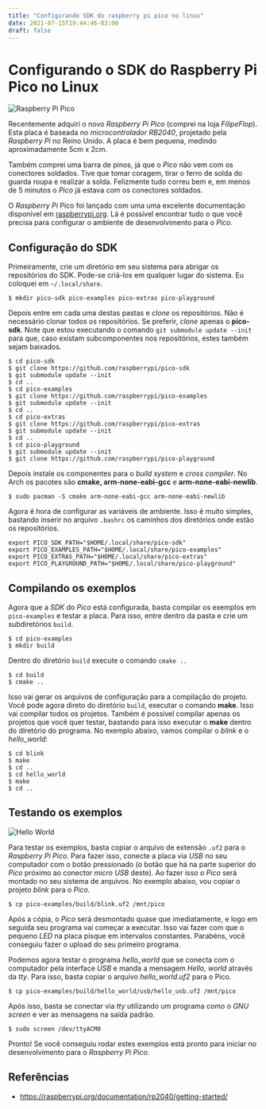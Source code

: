 ```yaml
---
title: "Configurando SDK do raspberry pi pico no linux"
date: 2021-07-15T19:44:46-03:00
draft: false
---
```

# Configurando o SDK do Raspberry Pi Pico no Linux

![Raspberry Pi Pico](/images/20210715-rpi-pico.jpg)

Recentemente adquiri o novo *Raspberry Pi Pico* (comprei na loja *FilipeFlop*). Esta placa é baseada no *microcontrolador RB2040*, projetado pela *Raspberry Pi* no Reino Unido. A placa é bem pequena, medindo aproximadamente 5cm x 2cm.

Também comprei uma barra de pinos, já que o *Pico* não vem com os conectores soldados. Tive que tomar coragem, tirar o ferro de solda do guarda roupa e realizar a solda. Felizmente tudo correu bem e, em menos de 5 minutos o *Pico* já estava com os conectores soldados.

O *Raspberry Pi* Pico foi lançado com uma uma excelente documentação disponível em [raspberrypi.org](https://www.raspberrypi.com/documentation/microcontrollers/). Lá é possível encontrar tudo o que você precisa para configurar o ambiente de desenvolvimento para o *Pico*.

## Configuração do SDK

Primeiramente, crie um diretório em seu sistema para abrigar os repositórios do SDK. Pode-se criá-los em qualquer lugar do sistema. Eu coloquei em `~/.local/share`.
```
$ mkdir pico-sdk pico-examples pico-extras pico-playground
```
Depois entre em cada uma destas pastas e *clone* os repositórios. Não é necessário clonar todos os repositórios. Se preferir, *clone* apenas o **pico-sdk**. Note que estou executando o comando `git submodule update --init` para que, caso existam subcomponentes nos repositórios, estes também sejam baixados.
```
$ cd pico-sdk
$ git clone https://github.com/raspberrypi/pico-sdk
$ git submodule update --init
$ cd ..
$ cd pico-examples
$ git clone https://github.com/raspberrypi/pico-examples
$ git submodule update --init
$ cd ..
$ cd pico-extras
$ git clone https://github.com/raspberrypi/pico-extras
$ git submodule update --init
$ cd ..
$ cd pico-playground
$ git submodule update --init
$ git clone https://github.com/raspberrypi/pico-playground
```
Depois instale os componentes para o *build system* e *cross compiler*. No Arch os pacotes são **cmake, arm-none-eabi-gcc** e **arm-none-eabi-newlib**.

```
$ sudo pacman -S cmake arm-none-eabi-gcc arm-none-eabi-newlib
```
Agora é hora de configurar as variáveis de ambiente. Isso é muito simples, bastando inserir no arquivo `.bashrc` os caminhos dos diretórios onde estão os repositórios.
```
export PICO_SDK_PATH="$HOME/.local/share/pico-sdk"
export PICO_EXAMPLES_PATH="$HOME/.local/share/pico-examples"
export PICO_EXTRAS_PATH="$HOME/.local/share/pico-extras"
export PICO_PLAYGROUND_PATH="$HOME/.local/share/pico-playground"
```
## Compilando os exemplos

Agora que a *SDK* do *Pico* está configurada, basta compilar os exemplos em `pico-examples` e testar a placa. Para isso, entre dentro da pasta e crie um subdiretórios `build`.
```
$ cd pico-examples
$ mkdir build
```
Dentro do diretório `build` execute o comando `cmake ..`

```
$ cd build
$ cmake ..
```
Isso vai gerar os arquivos de configuração para a compilação do projeto. Você pode agora direto do diretório `build`, executar o comando **make**. Isso vai compilar todos os projetos. Também é possível compilar apenas os projetos que você quer testar, bastando para isso executar o **make** dentro do diretório do programa. No exemplo abaixo, vamos compilar o *blink* e o *hello_world*:

```
$ cd blink
$ make
$ cd ..
$ cd hello_world
$ make
$ cd ..
```
## Testando os exemplos

![Hello World](/images/20210715-hello-world.jpg)

Para testar os exemplos, basta copiar o arquivo de extensão `.uf2` para o *Raspberry Pi Pico*. Para fazer isso, conecte a placa via *USB* no seu computador com o botão pressionado (o botão que há na parte superior do *Pico* próximo ao conector *micro USB* deste). Ao fazer isso o *Pico* será montado no seu sistema de arquivos. No exemplo abaixo, vou copiar o projeto *blink* para o *Pico*.
```
$ cp pico-examples/build/blink.uf2 /mnt/pico
```
Após a cópia, o *Pico* será desmontado quase que imediatamente, e logo em seguida seu programa vai começar a executar. Isso vai fazer com que o pequeno *LED* na placa pisque em intervalos constantes. Parabéns, você conseguiu fazer o upload do seu primeiro programa.

Podemos agora testar o programa *hello_world* que se conecta com o computador pela interface *USB* e manda a mensagem *Hello, world* através da *tty*. Para isso, basta copiar o arquivo *hello_world.uf2* para o Pico.
```
$ cp pico-examples/build/hello_world/usb/hello_usb.uf2 /mnt/pico
```
Após isso, basta se conectar via *tty* utilizando um programa como o *GNU screen* e ver as mensagens na saída padrão.
```
$ sudo screen /dev/ttyACM0
```
Pronto! Se você conseguiu rodar estes exemplos está pronto para iniciar no desenvolvimento para o *Raspberry Pi Pico*.

## Referências

- https://raspberrypi.org/documentation/rp2040/getting-started/
